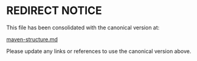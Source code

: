 <!--
Copyright (c) 2025 Eric C. Mumford (@heymumford)

This software was developed with analytical assistance from AI tools 
including Claude 3.7 Sonnet, Claude Code, and Google Gemini Deep Research,
which were used as paid services. All intellectual property rights 
remain exclusively with the copyright holder listed above.

Licensed under the Mozilla Public License 2.0
-->

# REDIRECT NOTICE

This file has been consolidated with the canonical version at:

[maven-structure.md](docs/reference/maven-structure.md)

Please update any links or references to use the canonical version above.

